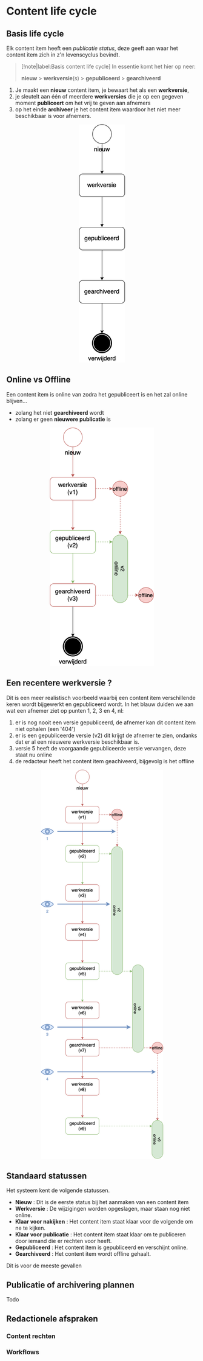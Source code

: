 # Content life cycle

## Basis life cycle
Elk content item heeft een *publicatie status*, deze geeft aan waar het content item zich in z'n levenscyclus bevindt. 

> [!note|label:Basis content life cycle]
> In essentie komt het hier op neer:
> 
> **nieuw** > **werkversie**(s) > **gepubliceerd** > **gearchiveerd** 

1. Je maakt een **nieuw** content item, je bewaart het als een **werkversie**,
2. je sleutelt aan één of meerdere **werkversies** die je op een gegeven moment **publiceert** om het vrij te geven aan afnemers
3. op het einde **archiveer** je het content item waardoor het niet meer beschikbaar is voor afnemers.

<p align="center">
  <img src="../assets/gpubp-content-life-cycle-1.png"/>
</p>

## Online vs Offline
Een content item is online van zodra het gepubliceert is en het zal online blijven... 

* zolang het niet **gearchiveerd** wordt
* zolang er geen **nieuwere publicatie** is

<p align="center">
  <img src="../assets/gpubp-content-life-cycle-3.png"/>
</p>

## Een recentere werkversie ?
Dit is een meer realistisch voorbeeld waarbij een content item verschillende keren wordt bijgewerkt en gepubliceerd wordt. In het blauw duiden we aan wat een afnemer ziet op punten 1, 2, 3 en 4, nl:

1. er is nog nooit een versie gepubliceerd, de afnemer kan dit content item niet ophalen (een '404')
2. er is een gepubliceerde versie (v2) dit krijgt de afnemer te zien, ondanks dat er al een nieuwere werkversie beschikbaar is.
3. versie 5 heeft de voorgaande gepubliceerde versie vervangen, deze staat nu online
4. de redacteur heeft het content item geachiveerd, bijgevolg is het offline

<p align="center">
  <img src="../assets/gpubp-content-life-cycle-4.png"/>
</p>

## Standaard statussen
Het systeem kent de volgende statussen. 

* **Nieuw**
: Dit is de eerste status bij het aanmaken van een content item
* **Werkversie**
: De wijzigingen worden opgeslagen, maar staan nog niet online.
* **Klaar voor nakijken**
: Het content item staat klaar voor de volgende om ne te kijken. 
* **Klaar voor publicatie**
: Het content item staat klaar om te publiceren door iemand die er rechten voor heeft. 
* **Gepubliceerd**
: Het content item is gepubliceerd en verschijnt online.
* **Gearchiveerd**
: Het content item wordt offline gehaalt.

Dit is voor de meeste gevallen 

## Publicatie of archivering plannen
Todo


## Redactionele afspraken

### Content rechten 

### Workflows
